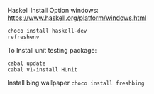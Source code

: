 Haskell Install Option windows:<br>
https://www.haskell.org/platform/windows.html
```
choco install haskell-dev
refreshenv
```
To Install unit testing package:
```
cabal update
cabal v1-install HUnit
```
Install bing wallpaper
`choco install freshbing`